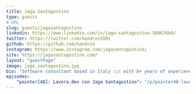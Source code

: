 ```yaml
---
title: Jaga Santagostino
type: guests
# URL
slug: guests/jagasantagostino
linkedin: https://www.linkedin.com/in/jaga-santagostino-500676b0/
twitter: https://twitter.com/kandros5591
github: https://github.com/kandros
instagram: https://www.instagram.com/jagasantagostino/
site: https://jagasantagostino.com/
layout: "guestPage"
image: jaga_santagostino.jpg
bio: "Software consultant based in Italy 🇮🇹 with 8+ years of experience specialized in Frontend architectures and the JavaScript ecosystem mainly working with React TypeScript GraphQL and Node.js"
episodes: 
    "pointer[48]: Lavoro.dev con Jaga Santagostino": "/p/pointer48-lavoro.dev-con-jaga-santagostino/"
---
```


